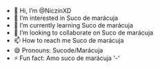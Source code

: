- 👋 Hi, I’m @NiczinXD
- 👀 I’m interested in Suco de marácuja
- 🌱 I’m currently learning Suco de marácuja
- 💞️ I’m looking to collaborate on Suco de marácuja
- 📫 How to reach me Suco de marácuja
- 😄 Pronouns: Sucode/Marácuja
- ⚡ Fun fact: Amo suco de marácuja '-'

<!---
NiczinXD/NiczinXD is a ✨ special ✨ repository because its `README.md` (this file) appears on your GitHub profile.
You can click the Preview link to take a look at your changes.
--->
